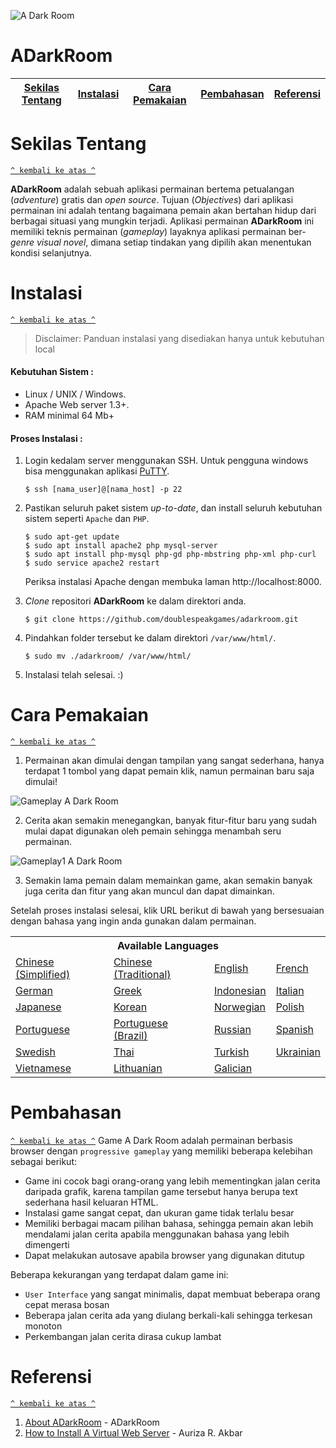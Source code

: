 ![A Dark Room](https://github.com/doublespeakgames/adarkroom/blob/master/img/Logo1.jpg)
# ADarkRoom

[Sekilas Tentang](#sekilas-tentang) | [Instalasi](#instalasi) | [Cara Pemakaian](#cara-pemakaian) | [Pembahasan](#pembahasan) | [Referensi](#referensi)
:---:|:---:|:---:|:---:|:---:


# Sekilas Tentang
[`^ kembali ke atas ^`](#)

**ADarkRoom** adalah sebuah aplikasi permainan bertema petualangan (*adventure*) gratis dan *open source*. Tujuan (*Objectives*) dari aplikasi permainan ini adalah tentang bagaimana pemain akan bertahan hidup dari berbagai situasi yang mungkin terjadi. Aplikasi permainan **ADarkRoom** ini memiliki teknis permainan (*gameplay*) layaknya aplikasi permainan ber-*genre* *visual novel*, dimana setiap tindakan yang dipilih akan menentukan kondisi selanjutnya. 


# Instalasi
[`^ kembali ke atas ^`](#)

> Disclaimer: Panduan instalasi yang disediakan hanya untuk kebutuhan local

#### Kebutuhan Sistem :
- Linux / UNIX / Windows.
- Apache Web server 1.3+.
- RAM minimal 64 Mb+

#### Proses Instalasi :
1. Login kedalam server menggunakan SSH. Untuk pengguna windows bisa menggunakan aplikasi [PuTTY](http://www.putty.org/).
    ```
    $ ssh [nama_user]@[nama_host] -p 22
    ```

2. Pastikan seluruh paket sistem *up-to-date*, dan install seluruh kebutuhan sistem seperti `Apache` dan `PHP`.
    ```
    $ sudo apt-get update
    $ sudo apt install apache2 php mysql-server
    $ sudo apt install php-mysql php-gd php-mbstring php-xml php-curl
    $ sudo service apache2 restart
    ```
    Periksa instalasi Apache dengan membuka laman http://localhost:8000.

3. *Clone* repositori **ADarkRoom** ke dalam direktori anda. 
    ```
    $ git clone https://github.com/doublespeakgames/adarkroom.git
    ```

4. Pindahkan folder tersebut ke dalam direktori `/var/www/html/`.
    ```
    $ sudo mv ./adarkroom/ /var/www/html/
    ```
    
5. Instalasi telah selesai. :)

# Cara Pemakaian
[`^ kembali ke atas ^`](#)
1. Permainan akan dimulai dengan tampilan yang sangat sederhana, hanya terdapat 1 tombol yang dapat pemain klik, namun permainan baru saja dimulai!

![Gameplay A Dark Room](https://i.ibb.co/PQJLfFJ/a-dark-room.png)

2. Cerita akan semakin menegangkan, banyak fitur-fitur baru yang sudah mulai dapat digunakan oleh pemain sehingga menambah seru permainan.

![Gameplay1 A Dark Room](https://i.ibb.co/6NnsgLK/upd.png)

3. Semakin lama pemain dalam memainkan game, akan semakin banyak juga cerita dan fitur yang akan muncul dan dapat dimainkan.

Setelah proses instalasi selesai, klik URL berikut di bawah yang bersesuaian dengan bahasa yang ingin anda gunakan dalam permainan.

<table>
<tr><th colspan=4>Available Languages</tr>
<tr>
	<td><a href="http://localhost:8000/adarkroom/?lang=zh_cn">Chinese (Simplified)</a></td>
	<td><a href="http://localhost:8000/adarkroom/?lang=zh_tw">Chinese (Traditional)</a></td>
	<td><a href="http://localhost:8000/adarkroom/?lang=en">English</a></td>
	<td><a href="http://localhost:8000/adarkroom/?lang=fr">French</a></td>
</tr><tr>
	<td><a href="http://localhost:8000/adarkroom/?lang=de">German</a></td>
	<td><a href="http://localhost:8000/adarkroom/?lang=el">Greek</a></td>
	<td><a href="http://localhost:8000/adarkroom/?lang=id">Indonesian</a></td>
	<td><a href="http://localhost:8000/adarkroom/?lang=it">Italian</a></td>
</tr><tr>
	<td><a href="http://localhost:8000/adarkroom/?lang=ja">Japanese</a></td>
	<td><a href="http://localhost:8000/adarkroom/?lang=ko">Korean</a></td>
	<td><a href="http://localhost:8000/adarkroom/?lang=nb">Norwegian</a></td>
	<td><a href="http://localhost:8000/adarkroom/?lang=pl">Polish</a></td>
</tr><tr>
	<td><a href="http://localhost:8000/adarkroom/?lang=pt">Portuguese</a></td>
	<td><a href="http://localhost:8000/adarkroom/?lang=pt_br">Portuguese (Brazil)</a></td>
	<td><a href="http://localhost:8000/adarkroom/?lang=ru">Russian</a></td>
	<td><a href="http://localhost:8000/adarkroom/?lang=es">Spanish</a></td>
</tr><tr>
	<td><a href="http://localhost:8000/adarkroom/?lang=sv">Swedish</a></td>
	<td><a href="http://localhost:8000/adarkroom/?lang=th">Thai</a></td>
	<td><a href="http://localhost:8000/adarkroom/?lang=tr">Turkish</a></td>
	<td><a href="http://localhost:8000/adarkroom/?lang=uk">Ukrainian</a></td>
</tr><tr>
	<td><a href="http://adarkroom.doublespeakgames.com/?lang=vi">Vietnamese</a></td>
	<td><a href="http://adarkroom.doublespeakgames.com/?lang=lt_LT">Lithuanian</a></td>
	<td><a href="http://adarkroom.doublespeakgames.com/?lang=gl">Galician</a></td>
</tr>
</table>

# Pembahasan
[`^ kembali ke atas ^`](#)
Game A Dark Room adalah permainan berbasis browser dengan `progressive gameplay` yang memiliki beberapa kelebihan sebagai berikut:

* Game ini cocok bagi orang-orang yang lebih mementingkan jalan cerita daripada grafik, karena tampilan game tersebut hanya berupa text sederhana hasil keluaran HTML.
* Instalasi game sangat cepat, dan ukuran game tidak terlalu besar
* Memiliki berbagai macam pilihan bahasa, sehingga pemain akan lebih mendalami jalan cerita apabila menggunakan bahasa yang lebih dimengerti
* Dapat melakukan autosave apabila browser yang digunakan ditutup

Beberapa kekurangan yang terdapat dalam game ini:
* `User Interface` yang sangat minimalis, dapat membuat beberapa orang cepat merasa bosan
* Beberapa jalan cerita ada yang diulang berkali-kali sehingga terkesan monoton
* Perkembangan jalan cerita dirasa cukup lambat



# Referensi
[`^ kembali ke atas ^`](#)

1. [About ADarkRoom](https://github.com/doublespeakgames/adarkroom) - ADarkRoom
2. [How to Install A Virtual Web Server](https://github.com/auriza/komdat-lab/blob/master/p01.md) - Auriza R. Akbar
